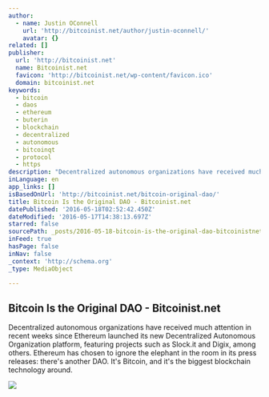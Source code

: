 ```yaml
---
author:
  - name: Justin OConnell
    url: 'http://bitcoinist.net/author/justin-oconnell/'
    avatar: {}
related: []
publisher:
  url: 'http://bitcoinist.net'
  name: Bitcoinist.net
  favicon: 'http://bitcoinist.net/wp-content/favicon.ico'
  domain: bitcoinist.net
keywords:
  - bitcoin
  - daos
  - ethereum
  - buterin
  - blockchain
  - decentralized
  - autonomous
  - bitcoinqt
  - protocol
  - https
description: "Decentralized autonomous organizations have received much attention in recent weeks since Ethereum launched its new Decentralized Autonomous Organization platform, featuring projects such as Slock.it and Digix, among others. Ethereum has chosen to ignore the elephant in the room in its press releases: there's another DAO. It's Bitcoin, and it's the biggest blockchain technology around."
inLanguage: en
app_links: []
isBasedOnUrl: 'http://bitcoinist.net/bitcoin-original-dao/'
title: Bitcoin Is the Original DAO - Bitcoinist.net
datePublished: '2016-05-18T02:52:42.450Z'
dateModified: '2016-05-17T14:38:13.697Z'
starred: false
sourcePath: _posts/2016-05-18-bitcoin-is-the-original-dao-bitcoinistnet.md
inFeed: true
hasPage: false
inNav: false
_context: 'http://schema.org'
_type: MediaObject

---
```

<article style=""><h1>Bitcoin Is the Original DAO - Bitcoinist.net</h1><p>Decentralized autonomous organizations have received much attention in recent weeks since Ethereum launched its new Decentralized Autonomous Organization platform, featuring projects such as Slock.it and Digix, among others. Ethereum has chosen to ignore the elephant in the room in its press releases: there's another DAO. It's Bitcoin, and it's the biggest blockchain technology around.</p><img src="http://bitcoinist.net/wp-content/uploads/2016/05/Digital-City.jpg" /></article>